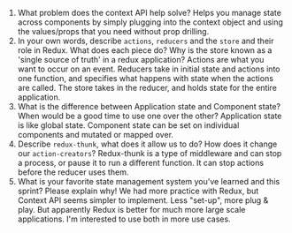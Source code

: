 1. What problem does the context API help solve?
Helps you manage state across components by simply plugging into the context object and using the values/props that you need without prop drilling.
1. In your own words, describe `actions`, `reducers` and the `store` and their role in Redux. What does each piece do? Why is the store known as a 'single source of truth' in a redux application?
Actions are what you want to occur on an event. Reducers take in initial state and actions into one function, and specifies what happens with state when the actions are called. The store takes in the reducer, and holds state for the entire application.
1. What is the difference between Application state and Component state? When would be a good time to use one over the other? 
Application state is like global state. Component state can be set on individual components and mutated or mapped over. 
1. Describe `redux-thunk`, what does it allow us to do? How does it change our `action-creators`?
Redux-thunk is a type of middleware and can stop a process, or pause it to run a different function. It can stop actions before the reducer uses them.
1. What is your favorite state management system you've learned and this sprint? Please explain why!
We had more practice with Redux, but Context API seems simpler to implement. Less "set-up", more plug & play. But apparently Redux is better for much more large scale applications. I'm interested to use both in more use cases.
